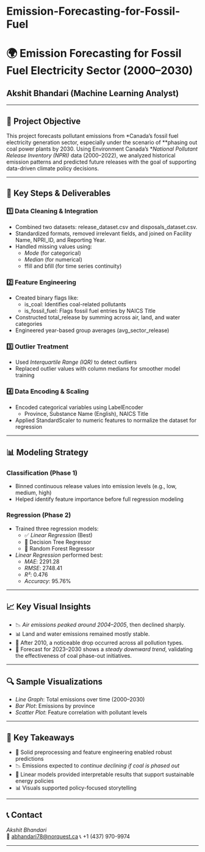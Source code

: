 # Emission-Forecasting-for-Fossil-Fuel

# 🌍 Emission Forecasting for Fossil Fuel Electricity Sector (2000–2030)

## Akshit Bhandari (Machine Learning Analyst)

---

## 📌 Project Objective

This project forecasts pollutant emissions from *Canada’s fossil fuel electricity generation sector, especially under the scenario of **phasing out coal power plants by 2030. Using Environment Canada’s **National Pollutant Release Inventory (NPRI)* data (2000–2022), we analyzed historical emission patterns and predicted future releases with the goal of supporting data-driven climate policy decisions.

---

## 🧱 Key Steps & Deliverables

### 1️⃣ Data Cleaning & Integration
- Combined two datasets: release_dataset.csv and disposals_dataset.csv.
- Standardized formats, removed irrelevant fields, and joined on Facility Name, NPRI_ID, and Reporting Year.
- Handled missing values using:
  - *Mode* (for categorical)
  - *Median* (for numerical)
  - ffill and bfill (for time series continuity)

### 2️⃣ Feature Engineering
- Created binary flags like:
  - is_coal: Identifies coal-related pollutants
  - is_fossil_fuel: Flags fossil fuel entries by NAICS Title
- Constructed total_release by summing across air, land, and water categories
- Engineered year-based group averages (avg_sector_release)

### 3️⃣ Outlier Treatment
- Used *Interquartile Range (IQR)* to detect outliers
- Replaced outlier values with column medians for smoother model training

### 4️⃣ Data Encoding & Scaling
- Encoded categorical variables using LabelEncoder
  - Province, Substance Name (English), NAICS Title
- Applied StandardScaler to numeric features to normalize the dataset for regression

---

## 📊 Modeling Strategy

### Classification (Phase 1)
- Binned continuous release values into emission levels (e.g., low, medium, high)
- Helped identify feature importance before full regression modeling

### Regression (Phase 2)
- Trained three regression models:
  - ✅ *Linear Regression* (Best)
  - 🌲 Decision Tree Regressor
  - 🌲 Random Forest Regressor
- *Linear Regression* performed best:
  - *MAE*: 2291.28  
  - *RMSE*: 2748.41  
  - *R²*: 0.476  
  - *Accuracy*: 95.76%

---

## 📈 Key Visual Insights

- 📉 *Air emissions peaked around 2004–2005*, then declined sharply.
- 📊 Land and water emissions remained mostly stable.
- 🔄 After 2010, a noticeable drop occurred across all pollution types.
- 📅 Forecast for 2023–2030 shows a *steady downward trend*, validating the effectiveness of coal phase-out initiatives.

---

## 🔍 Sample Visualizations

- *Line Graph*: Total emissions over time (2000–2030)
- *Bar Plot*: Emissions by province
- *Scatter Plot*: Feature correlation with pollutant levels

---

## 🧠 Key Takeaways

- 🧼 Solid preprocessing and feature engineering enabled robust predictions
- 📉 Emissions expected to *continue declining if coal is phased out*
- 🧪 Linear models provided interpretable results that support sustainable energy policies
- 📊 Visuals supported policy-focused storytelling

---

## 📞 Contact

*Akshit Bhandari*  
📧 abhandari78@norquest.ca 
📞 +1 (437) 970-9974

---
